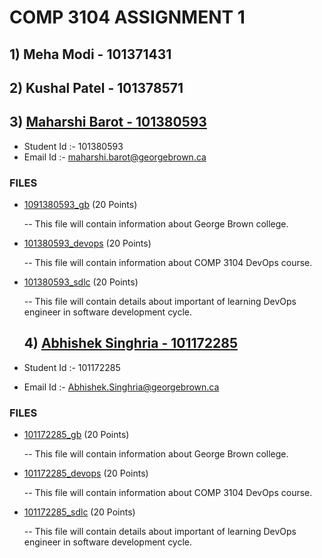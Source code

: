 # COMP 3104 ASSIGNMENT 1

## 1) Meha Modi - 101371431

## 2) Kushal Patel - 101378571

## 3) [Maharshi Barot - 101380593](https://github.com/MehaModi/COMP3104GP21ASSIGNMENT01/tree/101380593-Maharshi)


- Student Id :- 101380593
- Email Id :- maharshi.barot@georgebrown.ca

### FILES

- [1091380593_gb](101380593_gb.txt) (20 Points)

  -- This file will contain information about George Brown college.

- [101380593_devops](101380593_devops.txt) (20 Points)

  -- This file will contain information about COMP 3104 DevOps course.

- [101380593_sdlc](101380593_sdlc.txt) (20 Points)

  -- This file will contain details about important of learning DevOps engineer in software development cycle.

  ## 4) [Abhishek Singhria - 101172285](https://github.com/MehaModi/COMP3104GP21ASSIGNMENT01/tree/101172285-AbhishekSinghria)


- Student Id :- 101172285
- Email Id :- Abhishek.Singhria@georgebrown.ca

### FILES

- [101172285_gb](101172285_gb.txt) (20 Points)

  -- This file will contain information about George Brown college.

- [101172285_devops](101172285_devops.txt) (20 Points)

  -- This file will contain information about COMP 3104 DevOps course.

- [101172285_sdlc](101172285_sdlc.txt) (20 Points)

  -- This file will contain details about important of learning DevOps engineer in software development cycle.